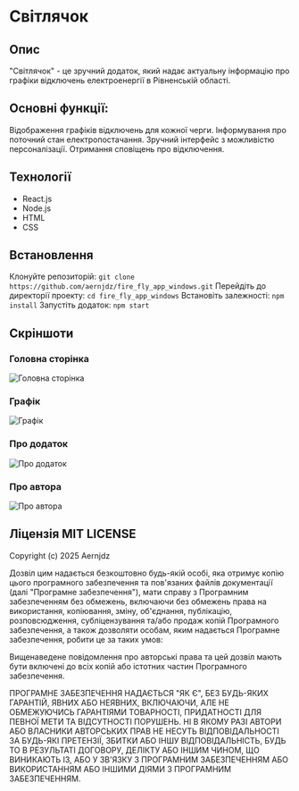 # Світлячок
## Опис
"Світлячок" - це зручний додаток, який надає актуальну інформацію про графіки відключень електроенергії в Рівненській області.

## Основні функції:

Відображення графіків відключень для кожної черги.
Інформування про поточний стан електропостачання.
Зручний інтерфейс з можливістю персоналізації.
Отримання сповіщень про відключення.
## Технології
- React.js
- Node.js
- HTML
- CSS
## Встановлення
Клонуйте репозиторій: `git clone https://github.com/aernjdz/fire_fly_app_windows.git`
Перейдіть до директорії проекту: `cd fire_fly_app_windows`
Встановіть залежності: `npm install`
Запустіть додаток: `npm start`

## Скріншоти
### Головна сторінка
![Головна сторінка](https://res.cloudinary.com/ddocl1wnp/image/upload/v1737393560/def60254-c40b-4873-b711-52ab6dbe3c8c.png)
### Графік
![Графік](https://res.cloudinary.com/ddocl1wnp/image/upload/v1737393595/f5c23eda-258d-4d86-ab86-ee79399a9b7b.png)
### Про додаток
![Про додаток](https://res.cloudinary.com/ddocl1wnp/image/upload/v1737393616/841bb69d-2aea-4e27-a648-1261344be333.png)
### Про автора
![Про автора](https://res.cloudinary.com/ddocl1wnp/image/upload/v1737393634/2c66b76b-4ca1-422f-9432-ecd6da6839d2.png)
## Ліцензія MIT LICENSE
Copyright (c) 2025 Aernjdz

Дозвіл цим надається безкоштовно будь-якій особі, яка отримує копію
цього програмного забезпечення та пов'язаних файлів документації (далі "Програмне забезпечення"), 
мати справу з Програмним забезпеченням без обмежень, включаючи без обмежень 
права на використання, копіювання, зміну, об'єднання, публікацію, розповсюдження, субліцензування та/або 
продаж копій Програмного забезпечення, а також дозволяти особам, яким надається 
Програмне забезпечення, робити це за таких умов:

Вищенаведене повідомлення про авторські права та цей дозвіл мають бути включені до всіх 
копій або істотних частин Програмного забезпечення.

ПРОГРАМНЕ ЗАБЕЗПЕЧЕННЯ НАДАЄТЬСЯ "ЯК Є", БЕЗ БУДЬ-ЯКИХ ГАРАНТІЙ, ЯВНИХ АБО 
НЕЯВНИХ, ВКЛЮЧАЮЧИ, АЛЕ НЕ ОБМЕЖУЮЧИСЬ ГАРАНТІЯМИ ТОВАРНОСТІ, 
ПРИДАТНОСТІ ДЛЯ ПЕВНОЇ МЕТИ ТА ВІДСУТНОСТІ ПОРУШЕНЬ. 
НІ В ЯКОМУ РАЗІ АВТОРИ АБО ВЛАСНИКИ АВТОРСЬКИХ ПРАВ НЕ НЕСУТЬ ВІДПОВІДАЛЬНОСТІ ЗА БУДЬ-ЯКІ 
ПРЕТЕНЗІЇ, ЗБИТКИ АБО ІНШУ ВІДПОВІДАЛЬНІСТЬ, БУДЬ ТО В РЕЗУЛЬТАТІ ДОГОВОРУ, 
ДЕЛІКТУ АБО ІНШИМ ЧИНОМ, ЩО ВИНИКАЮТЬ ІЗ, АБО У ЗВ'ЯЗКУ З ПРОГРАМНИМ ЗАБЕЗПЕЧЕННЯМ АБО 
ВИКОРИСТАННЯМ АБО ІНШИМИ ДІЯМИ З ПРОГРАМНИМ ЗАБЕЗПЕЧЕННЯМ.
